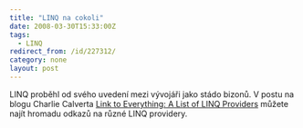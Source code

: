 ```yaml
---
title: "LINQ na cokoli"
date: 2008-03-30T15:33:00Z
tags:
  - LINQ
redirect_from: /id/227312/
category: none
layout: post
---
```

LINQ proběhl od svého uvedení mezi vývojáři jako stádo bizonů. V postu na blogu Charlie Calverta [Link to Everything: A List of LINQ Providers][1] můžete najít hromadu odkazů na různé LINQ providery.

[1]: http://blogs.msdn.com/charlie/archive/2008/02/28/link-to-everything-a-list-of-linq-providers.aspx